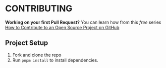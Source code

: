 # CONTRIBUTING

**Working on your first Pull Request?** You can learn how from this _free_ series [How to Contribute to an Open Source Project on GitHub](https://kcd.im/pull-request)

## Project Setup

1. Fork and clone the repo
2. Run `pnpm install` to install dependencies.
